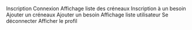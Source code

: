 Inscription
Connexion
Affichage liste des créneaux
Inscription à un besoin
Ajouter un créneaux
Ajouter un besoin
Affichage liste utilisateur
Se déconnecter
Afficher le profil
